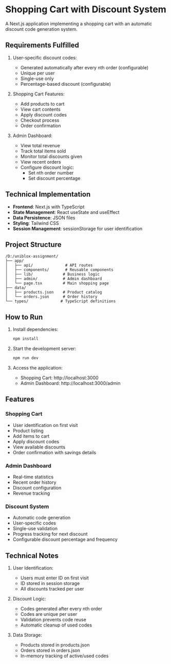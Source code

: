 # Shopping Cart with Discount System

A Next.js application implementing a shopping cart with an automatic discount code generation system.

## Requirements Fulfilled

1. User-specific discount codes:
   - Generated automatically after every nth order (configurable)
   - Unique per user
   - Single-use only
   - Percentage-based discount (configurable)

2. Shopping Cart Features:
   - Add products to cart
   - View cart contents
   - Apply discount codes
   - Checkout process
   - Order confirmation

3. Admin Dashboard:
   - View total revenue
   - Track total items sold
   - Monitor total discounts given
   - View recent orders
   - Configure discount logic:
     - Set nth order number
     - Set discount percentage

## Technical Implementation

- **Frontend**: Next.js with TypeScript
- **State Management**: React useState and useEffect
- **Data Persistence**: JSON files
- **Styling**: Tailwind CSS
- **Session Management**: sessionStorage for user identification

## Project Structure

```
/D:/uniblox-assignment/
├── app/
│   ├── api/              # API routes
│   ├── components/       # Reusable components
│   ├── lib/             # Business logic
│   ├── admin/           # Admin dashboard
│   └── page.tsx         # Main shopping page
├── data/
│   ├── products.json    # Product catalog
│   └── orders.json      # Order history
└── types/              # TypeScript definitions
```

## How to Run

1. Install dependencies:
   ```bash
   npm install
   ```

2. Start the development server:
   ```bash
   npm run dev
   ```

3. Access the application:
   - Shopping Cart: http://localhost:3000
   - Admin Dashboard: http://localhost:3000/admin

## Features

### Shopping Cart
- User identification on first visit
- Product listing
- Add items to cart
- Apply discount codes
- View available discounts
- Order confirmation with savings details

### Admin Dashboard
- Real-time statistics
- Recent order history
- Discount configuration
- Revenue tracking

### Discount System
- Automatic code generation
- User-specific codes
- Single-use validation
- Progress tracking for next discount
- Configurable discount percentage and frequency

## Technical Notes

1. User Identification:
   - Users must enter ID on first visit
   - ID stored in session storage
   - All discounts tracked per user

2. Discount Logic:
   - Codes generated after every nth order
   - Codes are unique per user
   - Validation prevents code reuse
   - Automatic cleanup of used codes

3. Data Storage:
   - Products stored in products.json
   - Orders stored in orders.json
   - In-memory tracking of active/used codes